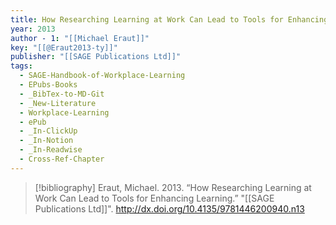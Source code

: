 ```yaml
---
title: How Researching Learning at Work Can Lead to Tools for Enhancing Learning
year: 2013
author - 1: "[[Michael Eraut]]"
key: "[[@Eraut2013-ty]]"
publisher: "[[SAGE Publications Ltd]]"
tags:
  - SAGE-Handbook-of-Workplace-Learning
  - EPubs-Books
  - _BibTex-to-MD-Git
  - _New-Literature
  - Workplace-Learning
  - ePub
  - _In-ClickUp
  - _In-Notion
  - _In-Readwise
  - Cross-Ref-Chapter
---
```


> [!bibliography]
> Eraut, Michael. 2013. “How Researching Learning at Work Can Lead to Tools for Enhancing Learning.” "[[SAGE Publications Ltd]]". http://dx.doi.org/10.4135/9781446200940.n13